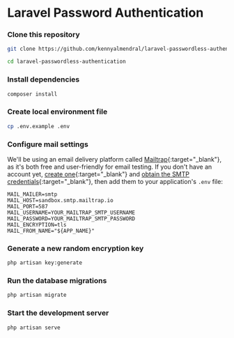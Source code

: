 # Laravel Password Authentication

### Clone this repository
```bash
git clone https://github.com/kennyalmendral/laravel-passwordless-authentication.git

cd laravel-passwordless-authentication
```

### Install dependencies
```bash
composer install
```

### Create local environment file
```bash
cp .env.example .env
```

### Configure mail settings
We'll be using an email delivery platform called [Mailtrap](https://mailtrap.io/){:target="_blank"}, as it's both free and user-friendly for email testing. If you don't have an account yet, [create one](https://mailtrap.io/register/signup){:target="_blank"} and [obtain the SMTP credentials](https://help.mailtrap.io/article/5-testing-integration){:target="_blank"}, then add them to your application's `.env` file:

```git
MAIL_MAILER=smtp
MAIL_HOST=sandbox.smtp.mailtrap.io
MAIL_PORT=587
MAIL_USERNAME=YOUR_MAILTRAP_SMTP_USERNAME
MAIL_PASSWORD=YOUR_MAILTRAP_SMTP_PASSWORD
MAIL_ENCRYPTION=tls
MAIL_FROM_NAME="${APP_NAME}"
```

### Generate a new random encryption key
```bash
php artisan key:generate
```

### Run the database migrations
```bash
php artisan migrate
```

### Start the development server
```bash
php artisan serve
```